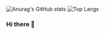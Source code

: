 

<!--
**qudalsrnt3x/qudalsrnt3x** is a ✨ _special_ ✨ repository because its `README.md` (this file) appears on your GitHub profile.

Here are some ideas to get you started:

- 🔭 I’m currently working on ...
- 🌱 I’m currently learning ...
- 👯 I’m looking to collaborate on ...
- 🤔 I’m looking for help with ...
- 💬 Ask me about ...
- 📫 How to reach me: ...
- 😄 Pronouns: ...
- ⚡ Fun fact: ...
-->

![Anurag's GitHub stats](https://github-readme-stats.vercel.app/api?username=qudalsrnt3x&show_icons=true&theme=radical) ![Top Langs](https://github-readme-stats.vercel.app/api/top-langs/?username=qudalsrnt3x&hide=html,css&theme=tokyonight)

### Hi there 👋
